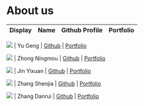 # About us

Display | Name | Github Profile | Portfolio 
--------|:----:|:--------------:|:---------:

![](https://via.placeholder.com/100.png?text=Photo) | Yu Geng | [Github](https://github.com/) | [Portfolio](docs/team/johndoe.md)

![](https://via.placeholder.com/100.png?text=Photo) | Zhong Ningmou | [Github](https://github.com/) | [Portfolio](docs/team/johndoe.md)

![](https://via.placeholder.com/100.png?text=Photo) | Jin Yixuan | [Github](https://github.com/) | [Portfolio](docs/team/johndoe.md)

![](https://via.placeholder.com/100.png?text=Photo) | Zhang Shenjia | [Github](https://github.com/) | [Portfolio](docs/team/shenjia.md)

![](https://via.placeholder.com/100.png?text=Photo) |   Zhang Danrui | [Github](https://github.com/zhangcaicai123) | [Portfolio](docs/team/zhangdanrui.md)
